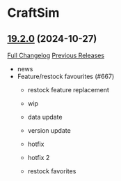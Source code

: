 # CraftSim

## [19.2.0](https://github.com/derfloh205/CraftSim/tree/19.2.0) (2024-10-27)
[Full Changelog](https://github.com/derfloh205/CraftSim/compare/19.1.0.2...19.2.0) [Previous Releases](https://github.com/derfloh205/CraftSim/releases)

- news  
- Feature/restock favourites (#667)  
    * restock feature replacement  
    * wip  
    * data update  
    * version update  
    * hotfix  
    * hotfix 2  
    * restock favorites  